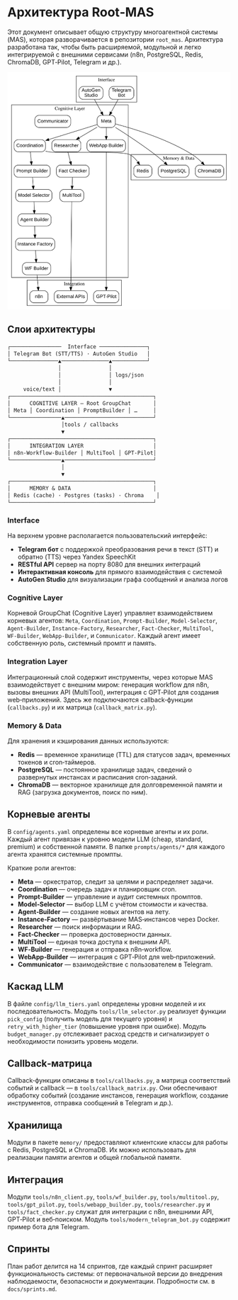 # Архитектура Root‑MAS

Этот документ описывает общую структуру многоагентной системы (MAS),
которая разворачивается в репозитории `root_mas`. Архитектура
разработана так, чтобы быть расширяемой, модульной и легко
интегрируемой с внешними сервисами (n8n, PostgreSQL, Redis, ChromaDB,
GPT‑Pilot, Telegram и др.).

![Architecture diagram](architecture.svg)

## Слои архитектуры

```
┌────────────────  Interface ───────────────┐
│ Telegram Bot (STT/TTS) · AutoGen Studio   │
└───────────────▲───────────────▲───────────┘
                │               │
                │               │ logs/json
                │               │
     voice/text │               ▼
┌─────────────────────────────────────────────┐
│      COGNITIVE LAYER – Root GroupChat       │
│ Meta │ Coordination │ PromptBuilder │ …     │
└────────────────▲────────────────────────────┘
                 │tools / callbacks
                 ▼
┌─────────────────────────────────────────────┐
│      INTEGRATION LAYER                      │
│ n8n-Workflow-Builder │ MultiTool │ GPT-Pilot│
└────────────────▲────────────────────────────┘
                 │
                 ▼
┌─────────────────────────────────────────────┐
│      MEMORY & DATA                          │
│ Redis (cache) · Postgres (tasks) · Chroma    │
└─────────────────────────────────────────────┘
```

### Interface
На верхнем уровне располагается пользовательский интерфейс:
- **Telegram бот** с поддержкой преобразования речи в текст (STT) и обратно (TTS) через Yandex SpeechKit
- **RESTful API** сервер на порту 8080 для внешних интеграций
- **Интерактивная консоль** для прямого взаимодействия с системой
- **AutoGen Studio** для визуализации графа сообщений и анализа логов

### Cognitive Layer
Корневой GroupChat (Cognitive Layer) управляет взаимодействием
корневых агентов: `Meta`, `Coordination`, `Prompt‑Builder`,
`Model‑Selector`, `Agent‑Builder`, `Instance‑Factory`, `Researcher`,
`Fact‑Checker`, `MultiTool`, `WF‑Builder`, `WebApp‑Builder`, и
`Communicator`. Каждый агент имеет собственную роль, системный
промпт и память.

### Integration Layer
Интеграционный слой содержит инструменты, через которые MAS
взаимодействует с внешним миром: генерация workflow для n8n,
вызовы внешних API (MultiTool), интеграция с GPT‑Pilot для
создания web‑приложений. Здесь же подключаются callback‑функции
(`callbacks.py`) и их матрица (`callback_matrix.py`).

### Memory & Data
Для хранения и кэширования данных используются:

- **Redis** — временное хранилище (TTL) для статусов задач, временных токенов и cron‑таймеров.
- **PostgreSQL** — постоянное хранилище задач, сведений о развернутых инстансах и расписания cron‑заданий.
- **ChromaDB** — векторное хранилище для долговременной памяти и RAG (загрузка документов, поиск по ним).

## Корневые агенты

В `config/agents.yaml` определены все корневые агенты и их роли. Каждый
агент привязан к уровню модели LLM (cheap, standard, premium) и
собственной памяти. В папке `prompts/agents/*` для каждого агента
хранятся системные промпты.

Краткие роли агентов:

- **Meta** — оркестратор, следит за целями и распределяет задачи.
- **Coordination** — очередь задач и планировщик cron.
- **Prompt‑Builder** — управление и аудит системных промптов.
- **Model‑Selector** — выбор LLM с учётом стоимости и качества.
- **Agent‑Builder** — создание новых агентов на лету.
- **Instance‑Factory** — развёртывание MAS‑инстансов через Docker.
- **Researcher** — поиск информации и RAG.
- **Fact‑Checker** — проверка достоверности данных.
- **MultiTool** — единая точка доступа к внешним API.
- **WF‑Builder** — генерация и отправка n8n‑workflow.
- **WebApp‑Builder** — интеграция с GPT‑Pilot для web‑приложений.
- **Communicator** — взаимодействие с пользователем в Telegram.

## Каскад LLM
В файле `config/llm_tiers.yaml` определены уровни моделей и их
последовательность. Модуль `tools/llm_selector.py` реализует функции
`pick_config` (получить модель для текущего уровня) и
`retry_with_higher_tier` (повышение уровня при ошибке). Модуль
`budget_manager.py` отслеживает расход средств и сигнализирует о
необходимости понизить уровень модели.

## Callback‑матрица
Callback‑функции описаны в `tools/callbacks.py`, а матрица
соответствий событий и callback — в `tools/callback_matrix.py`. Они
обеспечивают обработку событий (создание инстансов, генерация
workflow, создание инструментов, отправка сообщений в Telegram и др.).

## Хранилища
Модули в пакете `memory/` предоставляют клиентские классы для работы с
Redis, PostgreSQL и ChromaDB. Их можно использовать для реализации
памяти агентов и общей глобальной памяти.

## Интеграция
Модули `tools/n8n_client.py`, `tools/wf_builder.py`, `tools/multitool.py`,
`tools/gpt_pilot.py`, `tools/webapp_builder.py`, `tools/researcher.py` и
`tools/fact_checker.py` служат для интеграции с n8n, внешними API,
GPT‑Pilot и веб‑поиском. Модуль `tools/modern_telegram_bot.py` содержит
пример бота для Telegram.

## Спринты
План работ делится на 14 спринтов, где каждый спринт расширяет
функциональность системы: от первоначальной версии до внедрения
наблюдаемости, безопасности и документации. Подробности см. в
`docs/sprints.md`.
